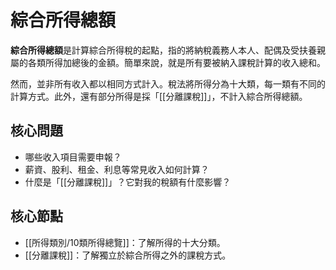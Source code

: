 # 綜合所得總額

**綜合所得總額**是計算綜合所得稅的起點，指的將納稅義務人本人、配偶及受扶養親屬的各類所得加總後的金額。簡單來說，就是所有要被納入課稅計算的收入總和。

然而，並非所有收入都以相同方式計入。稅法將所得分為十大類，每一類有不同的計算方式。此外，還有部分所得是採「[[分離課稅]]」，不計入綜合所得總額。

## 核心問題
- 哪些收入項目需要申報？
- 薪資、股利、租金、利息等常見收入如何計算？
- 什麼是「[[分離課稅]]」？它對我的稅額有什麼影響？

## 核心節點
- [[所得類別/10類所得總覽]]：了解所得的十大分類。
- [[分離課稅]]：了解獨立於綜合所得之外的課稅方式。
